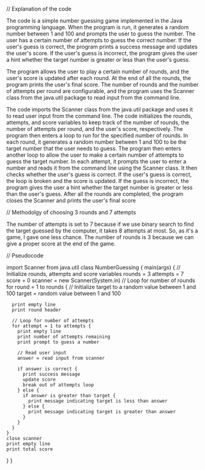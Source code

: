 // Explanation of the code

The code is a simple number guessing game implemented in the Java programming language. When the program is run, it generates a random number between 1 and 100 and prompts the user to guess the number. The user has a certain number of attempts to guess the correct number. If the user's guess is correct, the program prints a success message and updates the user's score. If the user's guess is incorrect, the program gives the user a hint whether the target number is greater or less than the user's guess.

The program allows the user to play a certain number of rounds, and the user's score is updated after each round. At the end of all the rounds, the program prints the user's final score. The number of rounds and the number of attempts per round are configurable, and the program uses the Scanner class from the java.util package to read input from the command line.

The code imports the Scanner class from the java.util package and uses it to read user input from the command line. The code initializes the rounds, attempts, and score variables to keep track of the number of rounds, the number of attempts per round, and the user's score, respectively. The program then enters a loop to run for the specified number of rounds. In each round, it generates a random number between 1 and 100 to be the target number that the user needs to guess. The program then enters another loop to allow the user to make a certain number of attempts to guess the target number. In each attempt, it prompts the user to enter a number and reads it from the command line using the Scanner class. It then checks whether the user's guess is correct. If the user's guess is correct, the loop is broken and the score is updated. If the guess is incorrect, the program gives the user a hint whether the target number is greater or less than the user's guess. After all the rounds are completed, the program closes the Scanner and prints the user's final score


// Methodolgy of choosing 3 rounds and 7 attempts

The number of attempts is set to 7 because if we use binary search to find the target guessed by the computer, it takes 8 attempts at most. So, as it's a game, I gave one less chance. The number of rounds is 3 because we can give a proper score at the end of the game.


// Pseudocode

import Scanner from java.util
class NumberGuessing {
  main(args) {
    // Initialize rounds, attempts and score variables
    rounds = 3
    attempts = 7
    score = 0
    scanner = new Scanner(System.in)
    // Loop for number of rounds
    for round = 1 to rounds {
      // Initialize target to a random value between 1 and 100
      target = random value between 1 and 100

      print empty line
      print round header

      // Loop for number of attempts
      for attempt = 1 to attempts {
        print empty line
        print number of attempts remaining
        print prompt to guess a number

        // Read user input
        answer = read input from scanner

        if answer is correct {
          print success message
          update score
          break out of attempts loop
        } else {
          if answer is greater than target {
            print message indicating target is less than answer
          } else {
            print message indicating target is greater than answer
          }
        }
      }
    }
    close scanner
    print empty line
    print total score
  }
}
